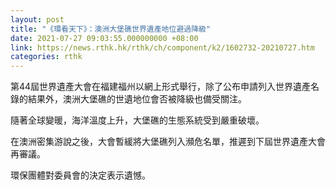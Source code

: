 ```yaml
---
layout: post
title: "《環看天下》：澳洲大堡礁世界遺產地位避過降級"
date: 2021-07-27 09:03:55.000000000 +08:00
link: https://news.rthk.hk/rthk/ch/component/k2/1602732-20210727.htm
categories: rthk
---
```


第44屆世界遺產大會在福建福州以網上形式舉行，除了公布申請列入世界遺產名錄的結果外，澳洲大堡礁的世遺地位會否被降級也備受關注。

隨著全球變暖，海洋溫度上升，大堡礁的生態系統受到嚴重破壞。

在澳洲密集游說之後，大會暫緩將大堡礁列入瀕危名單，推遲到下屆世界遺產大會再審議。

環保團體對委員會的決定表示遺憾。
